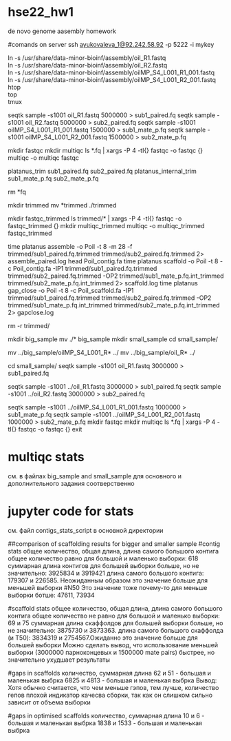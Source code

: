 # hse22_hw1
de novo genome aasembly homework

#comands on server
ssh ayukovaleva_1@92.242.58.92 -p 5222 -i mykey

ln -s /usr/share/data-minor-bioinf/assembly/oil_R1.fastq                                                     
ln -s /usr/share/data-minor-bioinf/assembly/oil_R2.fastq                                                     
ln -s /usr/share/data-minor-bioinf/assembly/oilMP_S4_L001_R1_001.fastq                                       
ln -s /usr/share/data-minor-bioinf/assembly/oilMP_S4_L001_R2_001.fastq                                       
htop                                                                                                         
top                                                                                                                                                                         
tmux                                     



seqtk sample -s1001 oil_R1.fastq 5000000 > sub1_paired.fq
seqtk sample -s1001 oil_R2.fastq 5000000 > sub2_paired.fq
seqtk sample -s1001 oilMP_S4_L001_R1_001.fastq 1500000 > sub1_mate_p.fq
seqtk sample -s1001 oilMP_S4_L001_R2_001.fastq 1500000 > sub2_mate_p.fq

mkdir fastqc
mkdir multiqc
ls *.fq | xargs -P 4 -tI{} fastqc -o fastqc {}
multiqc -o multiqc fastqc

platanus_trim sub1_paired.fq sub2_paired.fq 
platanus_internal_trim sub1_mate_p.fq sub2_mate_p.fq

rm *fq

mkdir trimmed
mv *trimmed ./trimmed

mkdir fastqc_trimmed
ls trimmed/* | xargs -P 4 -tI{} fastqc -o fastqc_trimmed {}
mkdir multiqc_trimmed
multiqc -o multiqc_trimmed fastqc_trimmed

time platanus assemble -o Poil -t 8 -m 28 -f trimmed/sub1_paired.fq.trimmed trimmed/sub2_paired.fq.trimmed 2> assemble_paired.log
head Poil_contig.fa 
time platanus scaffold -o Poil -t 8 -c Poil_contig.fa -IP1 trimmed/sub1_paired.fq.trimmed trimmed/sub2_paired.fq.trimmed -OP2 trimmed/sub1_mate_p.fq.int_trimmed trimmed/sub2_mate_p.fq.int_trimmed  2> scaffold.log
time platanus gap_close -o Poil -t 8 -c Poil_scaffold.fa -IP1 trimmed/sub1_paired.fq.trimmed trimmed/sub2_paired.fq.trimmed -OP2 trimmed/sub1_mate_p.fq.int_trimmed trimmed/sub2_mate_p.fq.int_trimmed  2> gapclose.log

rm -r trimmed/

mkdir big_sample
mv ./* big_sample
mkdir small_sample
cd small_sample/

mv ../big_sample/oilMP_S4_L001_R* ../
mv ../big_sample/oil_R* ../

cd small_sample/
seqtk sample -s1001 oil_R1.fastq 3000000 > sub1_paired.fq

seqtk sample -s1001 ../oil_R1.fastq 3000000 > sub1_paired.fq
seqtk sample -s1001 ../oil_R2.fastq 3000000 > sub2_paired.fq

seqtk sample -s1001 ../oilMP_S4_L001_R1_001.fastq 1000000 > sub1_mate_p.fq
seqtk sample -s1001 ../oilMP_S4_L001_R2_001.fastq 1000000 > sub2_mate_p.fq
mkdir fastqc
mkdir multiqc
ls *.fq | xargs -P 4 -tI{} fastqc -o fastqc {}
exit

# multiqc stats
см. в файлах big_sample and small_sample для основного и дополнительного задания соотверственно

# jupyter code for stats
см. файл contigs_stats_script в основной директории

##comparison of scaffolding results for bigger and smaller sample
#contig stats
общее количество, общая длина, длина самого большого контига
общее количество равно для большой и маленько выборки: 618
суммарная длина контигов для большей выборки больше, но не значительно: 3925834 и 3919421
длина самого большого контига: 179307 и 226585. Неожиданным образом это значение больше для меньшей выборки
#N50
Это значение тоже почему-то для меньше выборки ботше: 47611, 73934

#scaffold stats
общее количество, общая длина, длина самого большого контига
общее количество не равно для большой и маленько выборки: 69 и 75
суммарная длина скаффолдов для большей выборки больше, но не значительно: 3875730 и 3873363.
длина самого большого скаффолда (и Т50): 3834319 и 2754567.Ожиданно это значение больше для большей выборки
Можно сделать вывод, что использование меньшей выборки (3000000 парноконцевых и 1500000 mate pairs) быстрее, но значительно ухудшает результаты

#gaps in scaffolds
количество, суммарная длина
62 и 51 - большая и маленькая выбрка
6825 и 4813 - большая и маленькая выбрка
Вывод: Хотя обычно считается, что чем меньше гэпов, тем лучше, количество гепов плохой индикатор качесва сборки, 
так как он слишком сильно зависит от объема выборки 

#gaps in optimised scaffolds
количество, суммарная длина
10 и 6 - большая и маленькая выбрка
1838 и 1533 - большая и маленькая выбрка
